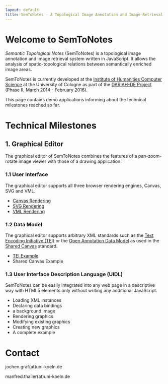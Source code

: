 ```yaml
---
layout: default
title: SemToNotes - A Topological Image Annotation and Image Retrieval System
---
```


# Welcome to SemToNotes
_Semantic Topological Notes_ (SemToNotes) is a topological image annotation and image retrieval system written in JavaScript. It allows the analysis of spatio-topological relations between semantically enriched image areas.

SemToNotes is currently developed at the [Institute of Humanities Computer Science](http://hki.uni-koeln.de) at the University of Cologne as part of the [DARIAH-DE Project](https://de.dariah.eu/) (Phase II, March 2014 - February 2016).

This page contains demo applications informing about the technical milestones reached so far.

# Technical Milestones

## 1. Graphical Editor
The graphical editor of SemToNotes combines the features of a pan-zoom-rotate image viewer with those of a drawing application.

### 1.1 User Interface
The graphical editor supports all three browser rendering engines, Canvas, SVG and VML.

* [Canvas Rendering](./milestone/rendering-canvas)
* [SVG Rendering](./milestone/rendering-svg)
* [VML Rendering](./milestone/rendering-vml)

### 1.2 Data Model
The graphical editor supports arbitrary XML standards such as the [Text Encoding Initiative (TEI)](http://www.tei-c.org/index.xml) or the [Open Annotation Data Model](http://www.w3.org/ns/oa) as used in the [Shared Canvas](http://iiif.io/model/shared-canvas/1.0/index.html) standard.

* [TEI Example](./milestone/example-tei)
* Shared Canvas Example

### 1.3 User Interface Description Language (UIDL)
SemToNotes can be easily integrated into any web page in a descriptive way with HTML5 elements only without writing any additional JavaScript.

* Loading XML instances
* Declaring data bindings
* a background image
* Rendering graphics
* Modifying existing graphics
* Creating new graphics
* A complete example

# Contact
jochen.graf(at)uni-koeln.de

manfred.thaller(at)uni-koeln.de
